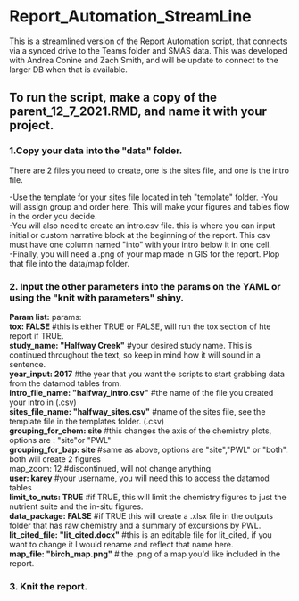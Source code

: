# Report_Automation_StreamLine
This is a streamlined version of the Report Automation script, that connects via a synced drive to the Teams folder and SMAS data. This was developed with Andrea Conine and Zach Smith, and will be update to connect to the larger DB when that is available.

## To run the script, make a copy of the parent_12_7_2021.RMD, and name it with your project.

### 1.Copy your data into the "data" folder.  

There are 2 files you need to create, one is the sites file, and one is the intro file.

 -Use the template for your sites file located in teh "template" folder. 
 -You will assign group and order here. This will make your figures and tables flow in the order you decide.  
 -You will also need to create an intro.csv file. this is where you can input initial or custom narrative block at the beginning of the report. This csv must have one column named "into" with your intro below it in one cell.  
 -Finally, you will need a .png of your map made in GIS for the report. Plop that file into the data/map folder.   
### 2. Input the other parameters into the params on the YAML or using the "knit with parameters" shiny.

**Param list:**
params:  
    **tox: FALSE**  #this is either TRUE or FALSE, will run the tox section of hte report if TRUE.  
    **study_name: "Halfway Creek"** #your desired study name. This is continued throughout the text, so keep in mind how it will sound in a sentence.  
    **year_input: 2017** #the year that you want the scripts to start grabbing data from the datamod tables from.  
    **intro_file_name: "halfway_intro.csv"** #the name of the file you created your intro in (.csv)  
    **sites_file_name: "halfway_sites.csv"** #name of the sites file, see the template file in the templates folder. (.csv)  
    **grouping_for_chem: site** #this changes the axis of the chemistry plots, options are : "site"or "PWL"  
    **grouping_for_bap: site** #same as above, options are "site","PWL" or "both". both will create 2 figures  
    map_zoom: 12 #discontinued, will not change anything  
    **user: karey** #your username, you will need this to access the datamod tables  
    **limit_to_nuts: TRUE** #if TRUE, this will limit the chemistry figures to just the nutrient suite and the in-situ figures.  
    **data_package: FALSE**  #if TRUE this will create a .xlsx file in the outputs folder that has raw chemistry and a summary of excursions by PWL.  
    **lit_cited_file: "lit_cited.docx"** #this is an editable file for lit_cited, if you want to change it I would rename and reflect that name here.  
    **map_file: "birch_map.png"** # the .png of a map you'd like included in the report.  
     

### 3. Knit the report.

